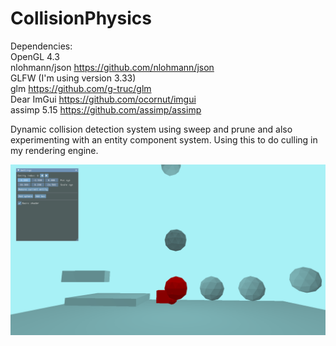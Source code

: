 # CollisionPhysics
Dependencies:  
OpenGL 4.3  
nlohmann/json https://github.com/nlohmann/json  
GLFW (I'm using version 3.33)  
glm https://github.com/g-truc/glm  
Dear ImGui https://github.com/ocornut/imgui  
assimp 5.15 https://github.com/assimp/assimp  
  
Dynamic collision detection system using sweep and prune and also experimenting with an entity component system. Using this to do culling in my rendering engine.

![](collision.gif?raw=true)